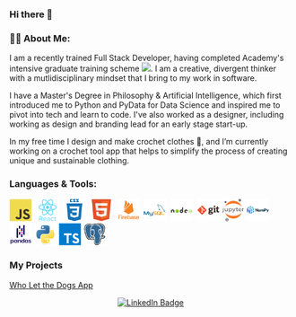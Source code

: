 ### Hi there 👋



### :woman_technologist: About Me:

I am a recently trained Full Stack Developer, having completed Academy's intensive graduate training scheme <img src="https://media.giphy.com/media/WUlplcMpOCEmTGBtBW/giphy.gif" width="30">. I am a creative, divergent thinker with a mutlidisciplinary mindset that I bring to my work in software. 

I have a Master's Degree in Philosophy & Artificial Intelligence, which first introduced me to Python and PyData for Data Science and inspired me to pivot into tech and learn to code. I've also worked as a designer, including working as design and branding lead for an early stage start-up. 

In my free time I design and make crochet clothes 🧶, and I’m currently working on a crochet tool app that helps to simplify the process of creating unique and sustainable clothing.

### Languages & Tools:
<div>
    <img src="https://github.com/devicons/devicon/blob/master/icons/javascript/javascript-original.svg" title="JavaScript" alt="JavaScript" width="40" height="40"/>&nbsp;
  <img src="https://github.com/devicons/devicon/blob/master/icons/react/react-original-wordmark.svg" title="React" alt="React" width="40" height="40"/>&nbsp;
  <img src="https://github.com/devicons/devicon/blob/master/icons/css3/css3-plain-wordmark.svg"  title="CSS3" alt="CSS" width="40" height="40"/>&nbsp;
  <img src="https://github.com/devicons/devicon/blob/master/icons/html5/html5-original.svg" title="HTML5" alt="HTML" width="40" height="40"/>&nbsp;
  <img src="https://github.com/devicons/devicon/blob/master/icons/firebase/firebase-plain-wordmark.svg" title="Firebase" alt="Firebase" width="40" height="40"/>&nbsp;
  <img src="https://github.com/devicons/devicon/blob/master/icons/mysql/mysql-original-wordmark.svg" title="MySQL"  alt="MySQL" width="40" height="40"/>&nbsp;
  <img src="https://github.com/devicons/devicon/blob/master/icons/nodejs/nodejs-original-wordmark.svg" title="NodeJS" alt="NodeJS" width="40" height="40"/>&nbsp;
 <img src="https://github.com/devicons/devicon/blob/master/icons/git/git-original-wordmark.svg" title="Git" **alt="Git" width="40" height="40"/>
 <img src="https://github.com/devicons/devicon/blob/master/icons/jupyter/jupyter-original-wordmark.svg" title="Jupyter" **alt="Jupyter" width="40" height="40"/>
 <img src="https://github.com/devicons/devicon/blob/master/icons/numpy/numpy-original-wordmark.svg" title="Numpy" **alt="Numpy" width="40" height="40"/>
 <img src="https://github.com/devicons/devicon/blob/master/icons/pandas/pandas-original-wordmark.svg" title="Pandas" **alt="Pandas" width="40" height="40"/>
 <img src="https://github.com/devicons/devicon/blob/master/icons/python/python-original.svg" title="Python" **alt="Python" width="40" height="40"/>
 <img src="https://github.com/devicons/devicon/blob/master/icons/typescript/typescript-original.svg" title="Typescript" **alt="Typescript" width="40" height="40"/>
 <img src="https://github.com/devicons/devicon/blob/master/icons/postgresql/postgresql-original.svg" title="Adobe Creative Cloud" **alt="Adobe Creative Cloud" width="40" height="40"/>
</div>

### My Projects 

[Who Let the Dogs App](https://saj-zeri-patelman-dogvotes.netlify.app/)





<div id="badges" align="center">
  <a href="https://www.linkedin.com/in/azjtemir/">
  <img src="https://img.shields.io/badge/LinkedIn-blue?style=for-the-badge&logo=linkedin&logoColor=white" alt="LinkedIn Badge"/>
    </a>
</div>
